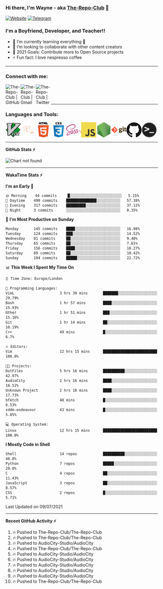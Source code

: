 ### Hi there, I'm Wayne - aka [The-Repo-Club][website] 👋

[![Website](https://img.shields.io/website?label=github.com/The-Repo-Club/&color=orange&style=flat-square&url=https://github.com/The-Repo-Club/)][website]
[![Telegram](https://img.shields.io/badge/Chat%20on-Telegram-orange.svg?color=orange&logo=telegram&style=flat-square)][telegram]

### I'm a Boyfriend, Developer, and Teacher!!

- 🌱 I’m currently learning everything 🤣
- 👯 I’m looking to collaborate with other content creators
- 🥅 2021 Goals: Contribute more to Open Source projects
- ⚡ Fun fact: I love nespresso coffee

---
### Connect with me:

[<img align="left" alt="The-Repo-Club | GitHub" width="50px" src="https://cdn.jsdelivr.net/npm/simple-icons@v3/icons/github.svg" />][website]
[<img align="left" alt="The-Repo-Club | Gmail" width="50px" src="https://cdn.jsdelivr.net/npm/simple-icons@v3/icons/gmail.svg" />][email]
[<img align="left" alt="The-Repo-Club | Twitter" width="50px" src="https://cdn.jsdelivr.net/npm/simple-icons@v3/icons/telegram.svg" />][telegram]

[website]: https://github.com/The-Repo-Club/
[email]: mailto:wayne6324@gmail.com
[telegram]: https://t.me/TheRepoClub

<br />
<br />
<br />

---
### Languages and Tools:

<img align="left" alt="Vim" width="50px" src="https://raw.githubusercontent.com/github/explore/80688e429a7d4ef2fca1e82350fe8e3517d3494d/topics/vim/vim.png" />
<img align="left" alt="Fish" width="50px" src="https://raw.githubusercontent.com/github/explore/80688e429a7d4ef2fca1e82350fe8e3517d3494d/topics/fish/fish.png" />
<img align="left" alt="HTML5" width="50px" src="https://raw.githubusercontent.com/github/explore/80688e429a7d4ef2fca1e82350fe8e3517d3494d/topics/html/html.png" />
<img align="left" alt="CSS3" width="50px" src="https://raw.githubusercontent.com/github/explore/80688e429a7d4ef2fca1e82350fe8e3517d3494d/topics/css/css.png" />
<img align="left" alt="Sass" width="50px" src="https://raw.githubusercontent.com/github/explore/80688e429a7d4ef2fca1e82350fe8e3517d3494d/topics/sass/sass.png" />
<img align="left" alt="JavaScript" width="50px" src="https://raw.githubusercontent.com/github/explore/80688e429a7d4ef2fca1e82350fe8e3517d3494d/topics/javascript/javascript.png" />
<img align="left" alt="Node.js" width="50px" src="https://raw.githubusercontent.com/github/explore/80688e429a7d4ef2fca1e82350fe8e3517d3494d/topics/nodejs/nodejs.png" />
<img align="left" alt="Git" width="50px" src="https://raw.githubusercontent.com/github/explore/80688e429a7d4ef2fca1e82350fe8e3517d3494d/topics/git/git.png" />
<img align="left" alt="GitHub" width="50px" src="https://raw.githubusercontent.com/github/explore/78df643247d429f6cc873026c0622819ad797942/topics/github/github.png" />
<img align="left" alt="Terminal" width="50px" src="https://raw.githubusercontent.com/github/explore/80688e429a7d4ef2fca1e82350fe8e3517d3494d/topics/terminal/terminal.png" />

<br />
<br />
<br />

---

**GitHub Stats ⚡**

![Chart not found](https://github-readme-stats.vercel.app/api?username=The-Repo-Club&theme=tokyonight&show_icons=true&count_private=true&hide_border=true&include_all_commits=true&custom_title=The-Repo-Club%27s+GitHub+Stats)


---

**WakaTime Stats ⚡**

<!--START_SECTION:waka-->
**I'm an Early 🐤** 

```text
🌞 Morning    44 commits     █░░░░░░░░░░░░░░░░░░░░░░░░   5.15% 
🌆 Daytime    490 commits    ██████████████░░░░░░░░░░░   57.38% 
🌃 Evening    317 commits    █████████░░░░░░░░░░░░░░░░   37.12% 
🌙 Night      3 commits      ░░░░░░░░░░░░░░░░░░░░░░░░░   0.35%

```
📅 **I'm Most Productive on Sunday** 

```text
Monday       145 commits    ████░░░░░░░░░░░░░░░░░░░░░   16.98% 
Tuesday      124 commits    ███░░░░░░░░░░░░░░░░░░░░░░   14.52% 
Wednesday    81 commits     ██░░░░░░░░░░░░░░░░░░░░░░░   9.48% 
Thursday     65 commits     ██░░░░░░░░░░░░░░░░░░░░░░░   7.61% 
Friday       156 commits    ████░░░░░░░░░░░░░░░░░░░░░   18.27% 
Saturday     89 commits     ██░░░░░░░░░░░░░░░░░░░░░░░   10.42% 
Sunday       194 commits    █████░░░░░░░░░░░░░░░░░░░░   22.72%

```


📊 **This Week I Spent My Time On** 

```text
⌚︎ Time Zone: Europe/London

💬 Programming Languages: 
VimL                     3 hrs 39 mins       ███████░░░░░░░░░░░░░░░░░░   29.79% 
Bash                     1 hr 57 mins        ████░░░░░░░░░░░░░░░░░░░░░   15.93% 
Other                    1 hr 51 mins        ███░░░░░░░░░░░░░░░░░░░░░░   15.16% 
Git                      1 hr 14 mins        ██░░░░░░░░░░░░░░░░░░░░░░░   10.19% 
C++                      49 mins             █░░░░░░░░░░░░░░░░░░░░░░░░   6.7%

🔥 Editors: 
Vim                      12 hrs 15 mins      █████████████████████████   100.0%

🐱‍💻 Projects: 
DotFiles                 5 hrs 16 mins       ██████████░░░░░░░░░░░░░░░   42.97% 
AudioCity                2 hrs 16 mins       ████░░░░░░░░░░░░░░░░░░░░░   18.52% 
Unknown Project          2 hrs 10 mins       ████░░░░░░░░░░░░░░░░░░░░░   17.73% 
bfetch                   48 mins             █░░░░░░░░░░░░░░░░░░░░░░░░   6.53% 
sddm-endeavour           43 mins             █░░░░░░░░░░░░░░░░░░░░░░░░   5.85%

💻 Operating System: 
Linux                    12 hrs 15 mins      █████████████████████████   100.0%

```

**I Mostly Code in Shell** 

```text
Shell                    14 repos            ██████████░░░░░░░░░░░░░░░   40.0% 
Python                   7 repos             █████░░░░░░░░░░░░░░░░░░░░   20.0% 
C                        4 repos             ██░░░░░░░░░░░░░░░░░░░░░░░   11.43% 
JavaScript               3 repos             ██░░░░░░░░░░░░░░░░░░░░░░░   8.57% 
CSS                      2 repos             █░░░░░░░░░░░░░░░░░░░░░░░░   5.71%

```



 Last Updated on 09/07/2021
<!--END_SECTION:waka-->

---

**Recent GitHub Activity :zap:**

<!--START_SECTION:activity-->
1. 🔥 Pushed to The-Repo-Club/The-Repo-Club
2. 🔥 Pushed to The-Repo-Club/The-Repo-Club
3. 🔥 Pushed to AudioCity-Studio/AudioCity
4. 🔥 Pushed to The-Repo-Club/The-Repo-Club
5. 🔥 Pushed to AudioCity-Studio/AudioCity
6. 🔥 Pushed to AudioCity-Studio/AudioCity
7. 🔥 Pushed to AudioCity-Studio/AudioCity
8. 🔥 Pushed to AudioCity-Studio/AudioCity
9. 🔥 Pushed to AudioCity-Studio/AudioCity
10. 🔥 Pushed to The-Repo-Club/The-Repo-Club
<!--END_SECTION:activity-->